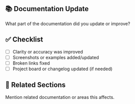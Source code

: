 ## 📚 Documentation Update

What part of the documentation did you update or improve?

## ✅ Checklist

- [ ] Clarity or accuracy was improved
- [ ] Screenshots or examples added/updated
- [ ] Broken links fixed
- [ ] Project board or changelog updated (if needed)

## 🔗 Related Sections

Mention related documentation or areas this affects.
